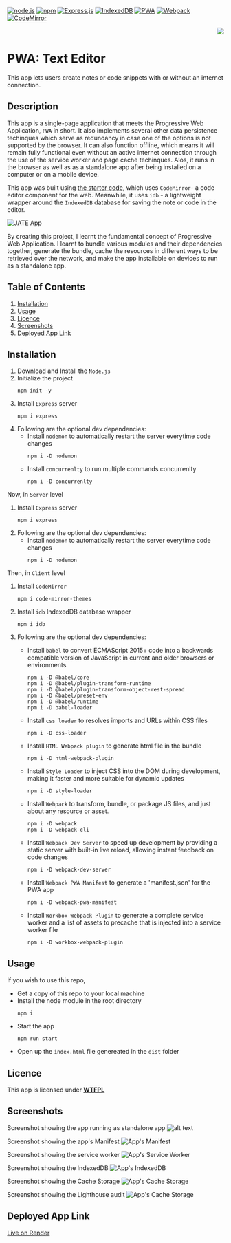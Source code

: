 [![node.js](https://img.shields.io/badge/Node.js-blue?style=for-the-badge&logo=Node.js&logoColor=white&labelColor=red)](https://nodejs.org/en) [![npm](https://img.shields.io/badge/npm-blue?style=for-the-badge&logo=npm&logoColor=white&labelColor=red)](https://www.npmjs.com/) [![Express.js](https://img.shields.io/badge/express-blue?style=for-the-badge&logo=express&logoColor=white&labelColor=red)](https://expressjs.com/) [![IndexedDB](https://img.shields.io/badge/idb-blue?style=for-the-badge&logo=idb&logoColor=white&labelColor=red)](https://www.npmjs.com/package/idb) [![PWA](https://img.shields.io/badge/pwa-blue?style=for-the-badge&logo=pwa&logoColor=white&labelColor=red)](https://web.dev/explore/progressive-web-apps) [![Webpack](https://img.shields.io/badge/webpack-blue?style=for-the-badge&logo=webpack&logoColor=white&labelColor=red)](https://webpack.js.org/) [![CodeMirror](https://img.shields.io/badge/codemirror-blue?style=for-the-badge&logo=codemirror&logoColor=white&labelColor=red)](https://codemirror.net/)

<div align="right"> 
<a href= "http://www.wtfpl.net/about/"><img src = "https://img.shields.io/badge/License-WTFPL-brightgreen.svg"></a>
</div>

# PWA: Text Editor

This app lets users create notes or code snippets with or without an internet connection.

## Description

This app is a single-page application that meets the Progressive Web Application, `PWA` in short. It also implements several other data persistence techinques which serve as redundancy in case one of the options is not supported by the browser. It can also function offline, which means it will remain fully functional even without an active internet connection through the use of the service worker and page cache techinques. Alos, it runs in the browser as well as as a standalone app after being installed on a computer or on a mobile device.

This app was built using [the starter code](https://github.com/coding-boot-camp/cautious-meme), which uses `CodeMirror`- a code editor component for the web. Meanwhile, it uses `idb` - a lightweight wrapper around the `IndexedDB` database for saving the note or code in the editor.

![JATE App](./assets/screenshots/index-page.png)

By creating this project, I learnt the fundamental concept of Progressive Web Application. I learnt to bundle various modules and their dependencies together, generate the bundle, cache the resources in different ways to be retrieved over the network, and make the app installable on devices to run as a standalone app.

## Table of Contents

1. [Installation](#installation)
1. [Usage](#usage)
1. [Licence](#licence)
1. [Screenshots](#screenshots)
1. [Deployed App Link](#dployed-app-link)

## Installation

1. Download and Install the `Node.js`
1. Initialize the project
   ```
   npm init -y
   ```
1. Install `Express` server
   ```
   npm i express
   ```
1. Following are the optional dev dependencies:
   - Install `nodemon` to automatically restart the server everytime code changes
     ```
     npm i -D nodemon
     ```
   - Install `concurrenlty` to run multiple commands concurrenlty
     ```
     npm i -D concurrenlty
     ```

Now, in `Server` level

1. Install `Express` server
   ```
   npm i express
   ```
1. Following are the optional dev dependencies:
   - Install `nodemon` to automatically restart the server everytime code changes
     ```
     npm i -D nodemon
     ```

Then, in `Client` level

1. Install `CodeMirror`
   ```
   npm i code-mirror-themes
   ```
1. Install `idb` IndexedDB database wrapper
   ```
   npm i idb
   ```
1. Following are the optional dev dependencies:

   - Install `babel` to convert ECMAScript 2015+ code into a backwards compatible version of JavaScript in current and older browsers or environments
     ```
     npm i -D @babel/core
     npm i -D @babel/plugin-transform-runtime
     npm i -D @babel/plugin-transform-object-rest-spread
     npm i -D @babel/preset-env
     npm i -D @babel/runtime
     npm i -D babel-loader
     ```
   - Install `css loader` to resolves imports and URLs within CSS files

     ```
     npm i -D css-loader
     ```

   - Install `HTML Webpack plugin` to generate html file in the bundle
     ```
     npm i -D html-webpack-plugin
     ```
   - Install `Style Loader` to inject CSS into the DOM during development, making it faster and more suitable for dynamic updates
     ```
     npm i -D style-loader
     ```
   - Install `Webpack` to transform, bundle, or package JS files, and just about any resource or asset.
     ```
     npm i -D webpack
     npm i -D webpack-cli
     ```
   - Install `Webpack Dev Server` to speed up development by providing a static server with built-in live reload, allowing instant feedback on code changes
     ```
     npm i -D webpack-dev-server
     ```
   - Install `Webpack PWA Manifest` to generate a 'manifest.json' for the PWA app
     ```
     npm i -D webpack-pwa-manifest
     ```
   - Install `Workbox Webpack Plugin` to generate a complete service worker and a list of assets to precache that is injected into a service worker file
     ```
     npm i -D workbox-webpack-plugin
     ```

## Usage

If you wish to use this repo,

- Get a copy of this repo to your local machine
- Install the node module in the root directory
  ```
  npm i
  ```
- Start the app
  ```
  npm run start
  ```
- Open up the `index.html` file genereated in the `dist` folder

## Licence

This app is licensed under [**WTFPL**](http://www.wtfpl.net/about/)

## Screenshots

Screenshot showing the app running as standalone app
![alt text](./assets/screenshots/app.png)

Screenshot showing the app's Manifest
![App's Manifest](./assets/screenshots/manifest.png)

Screenshot showing the service worker
![App's Service Worker](./assets/screenshots/sw.png)

Screenshot showing the IndexedDB
![App's IndexedDB](./assets/screenshots/db.png)

Screenshot showing the Cache Storage
![App's Cache Storage](./assets/screenshots/cache.png)

Screenshot showing the Lighthouse audit
![App's Cache Storage](./assets/screenshots/audit.png)

## Deployed App Link
[Live on Render](https://pwa-text-editor-arc0.onrender.com/)

